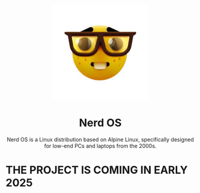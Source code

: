 <p align="center">
    <a href="https://raw.githubusercontent.com/LessPlum3393/NerdOS/refs/heads/main/images/output.jpg">
        <img src="https://raw.githubusercontent.com/LessPlum3393/NerdOS/refs/heads/main/images/nerd.png" alt="Nerd OS" width="256" height="256">
    </a>
</p>

<h1 align="center">Nerd OS</h1>
<p align="center">Nerd OS is a Linux distribution based on Alpine Linux, specifically designed for low-end PCs and laptops from the 2000s.</p>

# THE PROJECT IS COMING IN EARLY 2025
